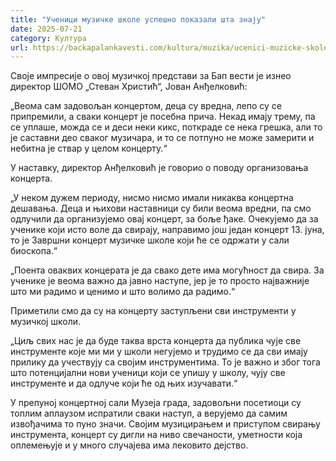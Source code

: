 ```yaml
---
title: "Ученици музичке школе успешно показали шта знају"
date: 2025-07-21
category: Култура
url: https://backapalankavesti.com/kultura/muzika/ucenici-muzicke-skole-uspesno-pokazali-sta-znaju/
---
```


Своје импресије о oвој музичкој представи за Бап вести је изнео директор ШОМО „Стеван Христић“, Јован Анђелковић:

„Веома сам задовољан концертом, деца су вредна, лепо су се припремили, а сваки концерт је посебна прича. Некад имају трему, па се уплаше, можда се и деси неки кикс, поткраде се нека грешка, али то је саставни део сваког музичара, и то се потпуно не може замерити и небитна је ствар у целом концерту.“

У наставку, директор Анђелковић је говорио о поводу организовања концерта.

„У неком дужем периоду, нисмо нисмо имали никаква концертна дешавања. Деца и њихови наставници су били веома вредни, па смо одлучили да организујемо овај концерт, за боље ђаке. Очекујемо да за ученике који исто воле да свирају, направимо још један концерт 13. јуна, то је Завршни концерт музичке школе који ће се одржати у сали биоскопа.“

„Поента оваквих концерата је да свако дете има могућност да свира. За ученике је веома важно да јавно наступе, јер је то просто најважније што ми радимо и ценимо и што волимо да радимо.“

Приметили смо да су на концерту заступљени сви инструменти у музичкој школи.

„Циљ свих нас је да буде таква врста концерта да публика чује све инструменте које ми ми у школи негујемо и трудимо се да сви имају прилику да учествују са својим инструментима. То је важно и због тога што потенцијални нови ученици који се упишу у школу, чују све инструменте и да одлуче који ће од њих изучавати.“

У препуној концертној сали Музеја града, задовољни посетиоци су топлим аплаузом испратили сваки наступ, а верујемо да самим извођачима то пуно значи. Својим музицирањем и приступом свирању инструмента, концерт су дигли на ниво свечаности, уметности која оплемењује и у много случајева има лековито дејство.
